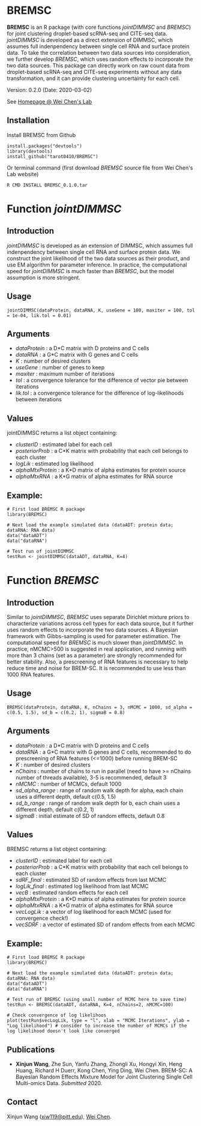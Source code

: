 # BREMSC
**BREMSC** is an R package (with core functions *jointDIMMSC* and *BREMSC*) for joint clustering droplet-based scRNA-seq and CITE-seq data. *jointDIMMSC* is developed as a direct extension of DIMMSC, which assumes full indenpendency between single cell RNA and surface protein data. To take the correlation between two data sources into consideration, we further develop *BREMSC*, which uses random effects to incorporate the two data sources. This package can directly work on raw count data from droplet-based scRNA-seq and CITE-seq experiments without any data transformation, and it can provide clustering uncertainty for each cell.

Version: 0.2.0 (Date: 2020-03-02)

See [Homepage @ Wei Chen's Lab](http://www.pitt.edu/~wec47/singlecell.html)

## Installation

Install BREMSC from Github
```
install.packages("devtools")
library(devtools)
install_github("tarot0410/BREMSC")
```
Or terminal command (first download *BREMSC* source file from Wei Chen's Lab website)
```
R CMD INSTALL BREMSC_0.1.0.tar
```

# Function *jointDIMMSC*
## Introduction
*jointDIMMSC* is developed as an extension of DIMMSC, which assumes full indenpendency between single cell RNA and surface protein data. We construct the joint likelihood of the two data sources as their product, and use EM algorithm for parameter inference. In practice, the computational speed for *jointDIMMSC* is much faster than *BREMSC*, but the model assumption is more stringent.

## Usage
```
jointDIMMSC(dataProtein, dataRNA, K, useGene = 100, maxiter = 100, tol = 1e-04, lik.tol = 0.01)
```

## Arguments
* *dataProtein* : a D*C matrix with D proteins and C cells
* *dataRNA* : a G*C matrix with G genes and C cells
* *K* : number of desired clusters
* *useGene* : number of genes to keep
* *maxiter* : maximum number of iterations
* *tol* : a convergence tolerance for the difference of vector pie between iterations
* *lik.tol* : a convergence tolerance for the difference of log-likelihoods between iterations

## Values
jointDIMMSC returns a list object containing:
* *clusterID* : estimated label for each cell
* *posteriorProb* : a C*K matrix with probability that each cell belongs to each cluster
* *logLik* : estimated log likelihood
* *alphaMtxProtein* : a K*D matrix of alpha estimates for protein source
* *alphaMtxRNA* : a K*G matrix of alpha estimates for RNA source

## Example:
```
# First load BREMSC R package
library(BREMSC)

# Next load the example simulated data (dataADT: protein data; dataRNA: RNA data)
data("dataADT")
data("dataRNA")

# Test run of jointDIMMSC
testRun <- jointDIMMSC(dataADT, dataRNA, K=4)
```

# Function *BREMSC*
## Introduction
Similar to *jointDIMMSC*, *BREMSC* uses separate Dirichlet mixture priors to characterize variations across cell types for each data source, but it further uses random effects to incorporate the two data sources. A Bayesian framework with Gibbs-sampling is used for parameter estimation. The computational speed for *BREMSC* is much slower than *jointDIMMSC*. In practice, nMCMC>500 is suggested in real application, and running with more than 3 chains (set as a parameter) are strongly recommended for better stability. Also, a prescreening of RNA features is necessary to help reduce time and noise for BREM-SC. It is recommended to use less than 1000 RNA features.

## Usage
```
BREMSC(dataProtein, dataRNA, K, nChains = 3, nMCMC = 1000, sd_alpha = c(0.5, 1.5), sd_b = c(0.2, 1), sigmaB = 0.8)
```

## Arguments
* *dataProtein* : a D*C matrix with D proteins and C cells
* *dataRNA* : a G*C matrix with G genes and C cells, recommended to do prescreening of RNA features (<=1000) before running BREM-SC
* *K* : number of desired clusters
* *nChains* : number of chains to run in parallel (need to have >= nChains number of threads available), 3-5 is recommended, default 3
* *nMCMC* : number of MCMCs, default 1000
* *sd_alpha_range* : range of random walk depth for alpha, each chain uses a different depth, default c(0.5, 1.5)
* *sd_b_range* : range of random walk depth for b, each chain uses a different depth, default c(0.2, 1)
* *sigmaB* : initial estimate of SD of random effects, default 0.8

## Values
BREMSC returns a list object containing:
* *clusterID* : estimated label for each cell
* *posteriorProb* : a C*K matrix with probability that each cell belongs to each cluster
* *sdRF_final* : estimated SD of random effects from last MCMC
* *logLik_final* : estimated log likelihood from last MCMC
* *vecB* : estimated random effects for each cell
* *alphaMtxProtein* : a K*D matrix of alpha estimates for protein source
* *alphaMtxRNA* : a K*G matrix of alpha estimates for RNA source
* *vecLogLik* : a vector of log likelihood for each MCMC (used for convergence check!)
* *vecSDRF* : a vector of estimated SD of random effects from each MCMC

## Example:
```
# First load BREMSC R package
library(BREMSC)

# Next load the example simulated data (dataADT: protein data; dataRNA: RNA data)
data("dataADT")
data("dataRNA")

# Test run of BREMSC (using small number of MCMC here to save time)
testRun <- BREMSC(dataADT, dataRNA, K=4, nChains=2, nMCMC=100)

# Check convergence of log likelihoos
plot(testRun$vecLogLik, type = "l", xlab = "MCMC Iterations", ylab = "Log likelihood") # consider to increase the number of MCMCs if the log likelihood doesn't look like converged
```

## Publications
* **Xinjun Wang**, Zhe Sun, Yanfu Zhang, Zhongli Xu, Hongyi Xin, Heng Huang, Richard H Duerr, Kong Chen, Ying Ding, Wei Chen. BREM-SC: A Bayesian Random Effects Mixture Model for Joint Clustering Single Cell Multi-omics Data. *Submitted* 2020.

## Contact
Xinjun Wang (xiw119@pitt.edu), [Wei Chen](http://www.pitt.edu/~wec47/index.html).
